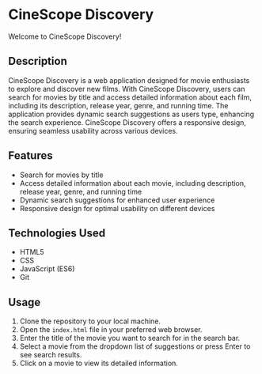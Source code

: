 # CineScope Discovery

Welcome to CineScope Discovery!

## Description
CineScope Discovery is a web application designed for movie enthusiasts to explore and discover new films. With CineScope Discovery, users can search for movies by title and access detailed information about each film, including its description, release year, genre, and running time. The application provides dynamic search suggestions as users type, enhancing the search experience. CineScope Discovery offers a responsive design, ensuring seamless usability across various devices.

## Features
- Search for movies by title
- Access detailed information about each movie, including description, release year, genre, and running time
- Dynamic search suggestions for enhanced user experience
- Responsive design for optimal usability on different devices

## Technologies Used
- HTML5
- CSS
- JavaScript (ES6)
- Git

## Usage
1. Clone the repository to your local machine.
2. Open the `index.html` file in your preferred web browser.
3. Enter the title of the movie you want to search for in the search bar.
4. Select a movie from the dropdown list of suggestions or press Enter to see search results.
5. Click on a movie to view its detailed information.


